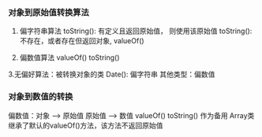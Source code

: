 ### 对象到原始值转换算法
1. 偏字符串算法
   toString(): 有定义且返回原始值， 则使用该原始值
   toString(): 不存在，或者存在但返回对象, valueOf()

2. 偏数值算法
   valueOf()
   toString()

3.无偏好算法：被转换对象的类
  Date(): 偏字符串
  其他类型：偏数值

### 对象到数值的转换
偏数值：对象 ——> 原始值
       原始值 ——> 数值
       valueOf()
       toString() 作为备用
Array类继承了默认的valueOf()方法，该方法不返回原始值





